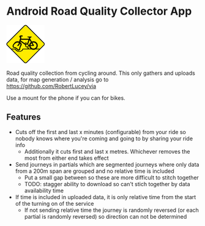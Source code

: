 Android Road Quality Collector App
==================================

<img src="/assets/logo.png" alt="via logo" style="height: 100px; width:100px;"/>

Road quality collection from cycling around. This only gathers and uploads data, for map generation / analysis go to https://github.com/RobertLucey/via

Use a mount for the phone if you can for bikes.

## Features

- Cuts off the first and last x minutes (configurable) from your ride so nobody knows where you're coming and going to by sharing your ride info
	- Additionally it cuts first and last x metres. Whichever removes the most from either end takes effect
- Send journeys in partials which are segmented journeys where only data from a 200m span are grouped and no relative time is included
	- Put a small gap between so these are more difficult to stitch together
	- TODO: stagger ability to download so can't stich together by data availability time
- If time is included in uploaded data, it is only relative time from the start of the turning on of the service
	- If not sending relative time the journey is randomly reversed (or each partial is randomly reversed) so direction can not be determined
